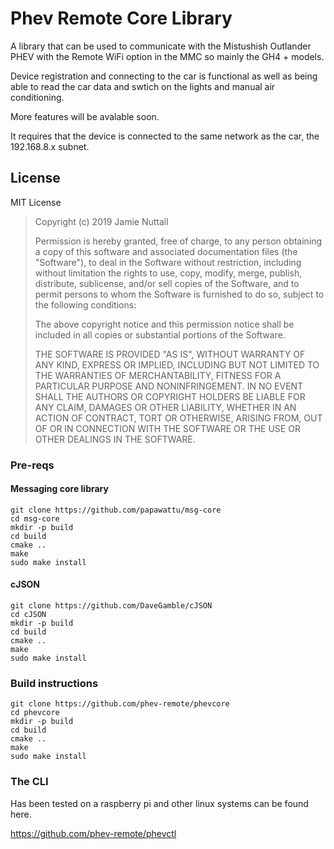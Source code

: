 # Phev Remote Core Library 

A library that can be used to communicate with the Mistushish Outlander PHEV with the Remote WiFi option in the MMC so mainly the GH4 + models.

Device registration and connecting to the car is functional as well as being able to read the car data and swtich on the lights and manual air conditioning.

More features will be avalable soon.

It requires that the device is connected to the same network as the car, the 192.168.8.x subnet.

## License

MIT License

>  Copyright (c) 2019 Jamie Nuttall
>
>  Permission is hereby granted, free of charge, to any person obtaining a copy
>  of this software and associated documentation files (the "Software"), to deal
>  in the Software without restriction, including without limitation the rights
>  to use, copy, modify, merge, publish, distribute, sublicense, and/or sell
>  copies of the Software, and to permit persons to whom the Software is
>  furnished to do so, subject to the following conditions:
>
>  The above copyright notice and this permission notice shall be included in
>  all copies or substantial portions of the Software.
>
>  THE SOFTWARE IS PROVIDED "AS IS", WITHOUT WARRANTY OF ANY KIND, EXPRESS OR
>  IMPLIED, INCLUDING BUT NOT LIMITED TO THE WARRANTIES OF MERCHANTABILITY,
>  FITNESS FOR A PARTICULAR PURPOSE AND NONINFRINGEMENT. IN NO EVENT SHALL THE
>  AUTHORS OR COPYRIGHT HOLDERS BE LIABLE FOR ANY CLAIM, DAMAGES OR OTHER
>  LIABILITY, WHETHER IN AN ACTION OF CONTRACT, TORT OR OTHERWISE, ARISING FROM,
>  OUT OF OR IN CONNECTION WITH THE SOFTWARE OR THE USE OR OTHER DEALINGS IN
>  THE SOFTWARE.

### Pre-reqs

#### Messaging core library

```
git clone https://github.com/papawattu/msg-core
cd msg-core
mkdir -p build
cd build
cmake ..
make
sudo make install
```
#### cJSON
```
git clone https://github.com/DaveGamble/cJSON
cd cJSON
mkdir -p build
cd build
cmake ..
make
sudo make install
```
### Build instructions
```
git clone https://github.com/phev-remote/phevcore
cd phevcore
mkdir -p build
cd build
cmake ..
make
sudo make install
```
### The CLI 

Has been tested on a raspberry pi and other linux systems can be found here.

https://github.com/phev-remote/phevctl
